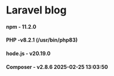 # Laravel blog

#### npm      - 11.2.0
#### PHP      -v8.2.1 (/usr/bin/php83)
#### hode.js  - v20.19.0
#### Composer - v2.8.6 2025-02-25 13:03:50
